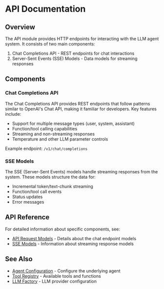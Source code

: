 # API Documentation

## Overview

The API module provides HTTP endpoints for interacting with the LLM agent system. It consists of two main components:

1. Chat Completions API - REST endpoints for chat interactions
2. Server-Sent Events (SSE) Models - Data models for streaming responses

## Components

### Chat Completions API

The Chat Completions API provides REST endpoints that follow patterns similar to OpenAI's Chat API, making it familiar for developers. Key features include:

- Support for multiple message types (user, system, assistant)
- Function/tool calling capabilities
- Streaming and non-streaming responses
- Temperature and other LLM parameter controls

Example endpoint: `/v1/chat/completions`

### SSE Models

The SSE (Server-Sent Events) models handle streaming responses from the system. These models structure the data for:

- Incremental token/text-chunk streaming
- Function/tool call events
- Status updates
- Error messages

## API Reference

For detailed information about specific components, see:

- [API Request Models](request_models.md) - Details about the chat endpoint models
- [SSE Models](sse_models.md) - Information about streaming response models

## See Also

- [Agent Configuration](../agent/index.md) - Configure the underlying agent
- [Tool Registry](../tools/core/tool_registry.md) - Available tools and functions
- [LLM Factory](../llm/llm_factory.md) - LLM provider configuration